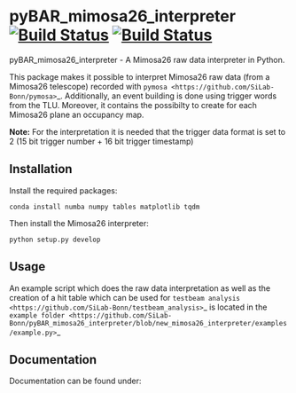 
# pyBAR_mimosa26_interpreter [![Build Status](https://travis-ci.org/SiLab-Bonn/pyBAR_mimosa26_interpreter.svg?branch=master)](https://travis-ci.org/SiLab-Bonn/pyBAR_mimosa26_interpreter) [![Build Status](https://ci.appveyor.com/api/projects/status/github/SiLab-Bonn/pyBAR_mimosa26_interpreter?svg=true)](https://ci.appveyor.com/project/DavidLP/pyBAR_mimosa26_interpreter-71xwl)

pyBAR_mimosa26_interpreter - A Mimosa26 raw data interpreter in Python.

This package makes it possible to interpret Mimosa26 raw data (from a Mimosa26 telescope) recorded with `pymosa <https://github.com/SiLab-Bonn/pymosa>`_. 
Additionally, an event building is done using trigger words from the TLU. Moreover, it contains the possibilty to create for each Mimosa26 plane an occupancy map.

**Note:**
For the interpretation it is needed that the trigger data format is set to 2 (15 bit trigger number + 16 bit trigger timestamp)

## Installation

Install the required packages:
  ```
  conda install numba numpy tables matplotlib tqdm
  ```

Then install the Mimosa26 interpreter:
  ```
  python setup.py develop
  ```

## Usage

An example script which does the raw data interpretation as well as the creation of a hit table which can be used for `testbeam analysis <https://github.com/SiLab-Bonn/testbeam_analysis>`_
is located in the `example folder <https://github.com/SiLab-Bonn/pyBAR_mimosa26_interpreter/blob/new_mimosa26_interpreter/examples/example.py>`_


## Documentation

Documentation can be found under:
